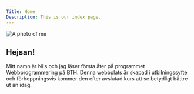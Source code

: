 ```yaml
---
Title: Home
Description: This is our index page.
---
```


<article>
<div class="article-image">
<img src="%assets_url%/img/me10.jpg" alt="A photo of me">
</div>

<div class="article-text">
<h2>Hejsan!</h2>
<p>Mitt namn är Nils och jag läser första åter på programmet Webbprogrammering på BTH.
Denna webbplats är skapad i utbilningssyfte och förhoppningsvis kommer den efter
avslutad kurs att se betydligt bättre ut än idag.</p>
</div>
</article>